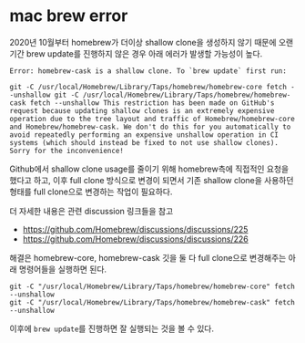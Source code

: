 # mac brew error

2020년 10월부터 homebrew가 더이상 shallow clone을 생성하지 않기 때문에 오랜 기간 brew update를 진행하지 않은 경우 아래 에러가 발생할 가능성이 높다.

```
Error: homebrew-cask is a shallow clone. To `brew update` first run:

git -C /usr/local/Homebrew/Library/Taps/homebrew/homebrew-core fetch --unshallow git -C /usr/local/Homebrew/Library/Taps/homebrew/homebrew-cask fetch --unshallow This restriction has been made on GitHub's request because updating shallow clones is an extremely expensive operation due to the tree layout and traffic of Homebrew/homebrew-core and Homebrew/homebrew-cask. We don't do this for you automatically to avoid repeatedly performing an expensive unshallow operation in CI systems (which should instead be fixed to not use shallow clones). Sorry for the inconvenience!
```

Github에서 shallow clone usage를 줄이기 위해 homebrew측에 직접적인 요청을 했다고 하고, 이후 full clone 방식으로 변경이 되면서 기존 shallow clone을 사용하던 형태를 full clone으로 변경하는 작업이 필요하다.

더 자세한 내용은 관련 discussion 링크들을 참고

- https://github.com/Homebrew/discussions/discussions/225
- https://github.com/Homebrew/discussions/discussions/226


해결은 homebrew-core, homebrew-cask 깃을 둘 다 full clone으로 변경해주는 아래 명령어들을 실행하면 된다.

```
git -C "/usr/local/Homebrew/Library/Taps/homebrew/homebrew-core" fetch --unshallow
git -C "/usr/local/Homebrew/Library/Taps/homebrew/homebrew-cask" fetch --unshallow
```

이후에 `brew update`를 진행하면 잘 실행되는 것을 볼 수 있다.


